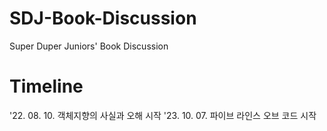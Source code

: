 # SDJ-Book-Discussion
Super Duper Juniors' Book Discussion

# Timeline

'22. 08. 10. 객체지향의 사실과 오해 시작
'23. 10. 07. 파이브 라인스 오브 코드 시작
